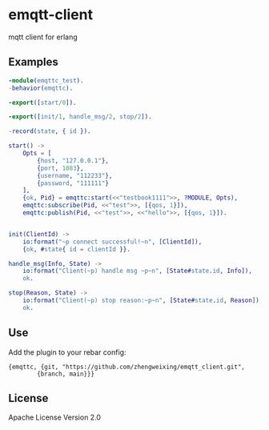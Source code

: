 # emqtt-client
mqtt client for erlang

## Examples
```erlang
-module(emqttc_test).
-behavior(emqttc).

-export([start/0]).

-export([init/1, handle_msg/2, stop/2]).

-record(state, { id }).

start() ->
    Opts = [
        {host, "127.0.0.1"},
        {port, 1883},
        {username, "112233"},
        {password, "111111"}
    ],
    {ok, Pid} = emqttc:start(<<"testbook1111">>, ?MODULE, Opts),
    emqttc:subscribe(Pid, <<"test">>, [{qos, 1}]),
    emqttc:publish(Pid, <<"test">>, <<"hello">>, [{qos, 1}]).


init(ClientId) ->
    io:format("~p connect successful!~n", [ClientId]),
    {ok, #state{ id = clientId }}.

handle_msg(Info, State) ->
    io:format("Client(~p) handle msg ~p~n", [State#state.id, Info]),
    ok.

stop(Reason, State) ->
    io:format("Client(~p) stop reason:~p~n", [State#state.id, Reason]),
    ok.
```

## Use

Add the plugin to your rebar config:

```
{emqttc, {git, "https://github.com/zhengweixing/emqtt_client.git",
        {branch, main}}}
```


## License
Apache License Version 2.0

